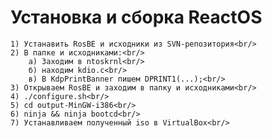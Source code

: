 # Установка и сборка ReactOS <br/>
	1) Устанавить RosBE и исходники из SVN-репозитория<br/>
	2) В папке и исходниками:<br/>
		а) Заходим в ntoskrnl<br/>
		б) находим kdio.c<br/>
		в) В KdpPrintBanner пишем DPRINT1(...);<br/>
	3) Открываем RosBE и заходим в папку и исходниками<br/>
	4) ./configure.sh<br/>
	5) cd output-MinGW-i386<br/>
	6) ninja && ninja bootcd<br/>
	7) Устанавливаем полученный iso в VirtualBox<br/>	
